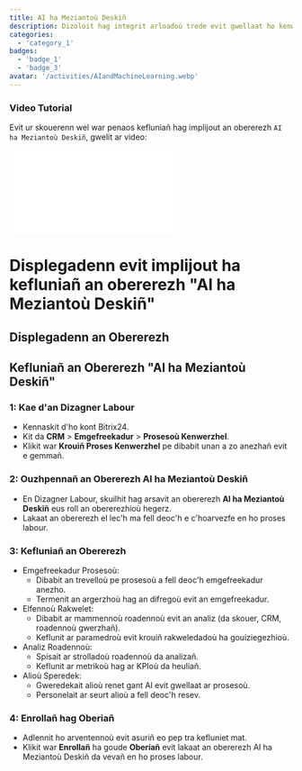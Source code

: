 ```yaml
---
title: AI ha Meziantoù Deskiñ
description: Dizoloit hag integrit arloadoù trede evit gwellaat ho kenwerzh.
categories: 
  - 'category_1'
badges: 
  - 'badge_1'
  - 'badge_3'
avatar: '/activities/AIandMachineLearning.webp'
---
```

### Video Tutorial

Evit ur skouerenn wel war penaos kefluniañ hag implijout an obererezh `AI ha Meziantoù Deskiñ`, gwelit ar video:

<iframe
  class="aspect-video w-full my-6 rounded shadow-md"
  src="//www.youtube.com/embed/OyzJd8BcTfY?feature=oembed&rel=0"
  frameborder="0"
  allow="accelerometer; autoplay; encrypted-media; gyroscope"
  allowfullscreen>
</iframe>

# Displegadenn evit implijout ha kefluniañ an obererezh "AI ha Meziantoù Deskiñ"

## Displegadenn an Obererezh

## **Kefluniañ an Obererezh "AI ha Meziantoù Deskiñ"**

### 1: Kae d'an Dizagner Labour
- Kennaskit d'ho kont Bitrix24.
- Kit da **CRM** > **Emgefreekadur** > **Prosesoù Kenwerzhel**.
- Klikit war **Krouiñ Proses Kenwerzhel** pe dibabit unan a zo anezhañ evit e gemmañ.

### 2: Ouzhpennañ an Obererezh AI ha Meziantoù Deskiñ
- En Dizagner Labour, skuilhit hag arsavit an obererezh **AI ha Meziantoù Deskiñ** eus roll an obererezhioù hegerz.
- Lakaat an obererezh el lec'h ma fell deoc'h e c'hoarvezfe en ho proses labour.

### 3: Kefluniañ an Obererezh
- Emgefreekadur Prosesoù:
  - Dibabit an trevelloù pe prosesoù a fell deoc'h emgefreekadur anezho.
  - Termenit an argerzhoù hag an difregoù evit an emgefreekadur.
- Elfennoù Rakwelet:
  - Dibabit ar mammennoù roadennoù evit an analiz (da skouer, CRM, roadennoù gwerzhañ).
  - Keflunit ar paramedroù evit krouiñ rakweledadoù ha gouiziegezhioù.
- Analiz Roadennoù:
  - Spisait ar strolladoù roadennoù da analizañ.
  - Keflunit ar metrikoù hag ar KPIoù da heuliañ.
- Alioù Speredek:
  - Gweredekait alioù renet gant AI evit gwellaat ar prosesoù.
  - Personelait ar seurt alioù a fell deoc'h resev.

### 4: Enrollañ hag Oberiañ
- Adlennit ho arventennoù evit asuriñ eo pep tra kefluniet mat.
- Klikit war **Enrollañ** ha goude **Oberiañ** evit lakaat an obererezh AI ha Meziantoù Deskiñ da vevañ en ho proses labour.